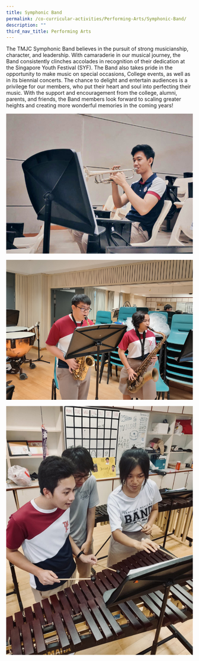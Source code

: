 ```yaml
---
title: Symphonic Band
permalink: /co-curricular-activities/Performing-Arts/Symphonic-Band/
description: ""
third_nav_title: Performing Arts
---
```

The TMJC Symphonic Band believes in the pursuit of strong musicianship, character, and leadership. With camaraderie in our musical journey, the Band consistently clinches accolades in recognition of their dedication at the Singapore Youth Festival (SYF). The Band also takes pride in the opportunity to make music on special occasions, College events, as well as in its biennial concerts. The chance to delight and entertain audiences is a privilege for our members, who put their heart and soul into perfecting their music. With the support and encouragement from the college, alumni, parents, and friends, the Band members look forward to scaling greater heights and creating more wonderful memories in the coming years!

![](/images/TMJC-StudentDevelopment_CCA_Band_01.jpeg)

![](/images/TMJC-StudentDevelopment_CCA_Band_02.jpeg)

![](/images/TMJC-StudentDevelopment_CCA_Band_03.jpeg)